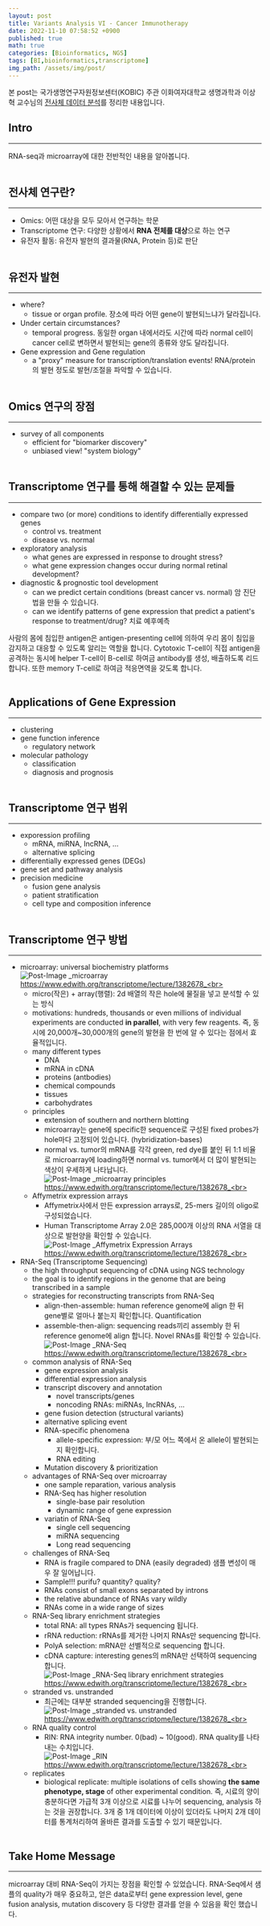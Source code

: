 ```yaml
---
layout: post
title: Variants Analysis VI - Cancer Immunotherapy
date: 2022-11-10 07:58:52 +0900
published: true
math: true
categories: [Bioinformatics, NGS]
tags: [BI,bioinformatics,transcriptome]
img_path: /assets/img/post/
---
```


본 post는 국가생명연구자원정보센터(KOBIC) 주관 이화여자대학교 생명과학과 이상혁 교수님의 [전사체 데이터 분석](https://www.edwith.org/transcriptome/lecture/1382678, "전사체 데이터 분석")를 정리한 내용입니다.


## Intro
***
RNA-seq과 microarray에 대한 전반적인 내용을 알아봅니다.
<br><br>


## 전사체 연구란?
***
- Omics: 어떤 대상을 모두 모아서 연구하는 학문
- Transcriptome 연구: 다양한 상황에서 **RNA 전체를 대상**으로 하는 연구
- 유전자 활동: 유전자 발현의 결과물(RNA, Protein 등)로 판단
<br><br>


## 유전자 발현
***
- where?
    - tissue or organ profile. 장소에 따라 어떤 gene이 발현되느냐가 달라집니다.
- Under certain circumstances?
    - temporal progress. 동일한 organ 내에서라도 시간에 따라 normal cell이 cancer cell로 변하면서 발현되는 gene의 종류와 양도 달라집니다.
- Gene expression and Gene regulation
    - a "proxy" measure for transcription/translation events! RNA/protein의 발현 정도로 발현/조절을 파악할 수 있습니다.
    <br><br>


## Omics 연구의 장점
***
- survey of all components
    - efficient for "biomarker discovery"
    - unbiased view! "system biology"
    <br><br>


## Transcriptome 연구를 통해 해결할 수 있는 문제들
***
- compare two (or more) conditions to identify differentially expressed genes
    - control vs. treatment
    - disease vs. normal
- exploratory analysis
    - what genes are expressed in response to drought stress?
    - what gene expression changes occur during normal retinal development?
- diagnostic & prognostic tool development
    - can we predict certain conditions (breast cancer vs. normal) 암 진단법을 만들 수 있습니다.
    - can we identify patterns of gene expression that predict a patient's response to treatment/drug? 치료 예후예측

사람의 몸에 침입한 antigen은 antigen-presenting cell에 의하여 우리 몸이 침입을 감지하고 대응할 수 있도록 알리는 역할을 합니다. Cytotoxic T-cell이 직접 antigen을 공격하는 동시에 helper T-cell이 B-cell로 하여금 antibody를 생성, 배출하도록 리드합니다. 또한 memory T-cell로 하여금 적응면역을 갖도록 합니다.
<br><br>


## Applications of Gene Expression
***
- clustering
- gene function inference
    - regulatory network
- molecular pathology
    - classification
    - diagnosis and prognosis
    <br><br>


## Transcriptome 연구 범위
***
- exporession profiling
    - mRNA, miRNA, IncRNA, ...
    - alternative splicing
- differentially expressed genes (DEGs)
- gene set and pathway analysis
- precision medicine
    - fusion gene analysis
    - patient stratification
    - cell type and composition inference
<br><br>


## Transcriptome 연구 방법
***
- microarray: universal biochemistry platforms<br>
![Post-Image](transcriptome-fig1.png)
_microarray<br>
https://www.edwith.org/transcriptome/lecture/1382678_<br>
    - micro(작은) + array(행렬): 2d 배열의 작은 hole에 물질을 넣고 분석할 수 있는 방식
    - motivations: hundreds, thousands or even millions of individual experiments are conducted **in parallel**, with very few reagents. 즉, 동시에 20,000개~30,000개의 gene의 발현을 한 번에 알 수 있다는 점에서 효율적입니다.
    - many different types
        - DNA
        - mRNA in cDNA
        - proteins (antbodies)
        - chemical compounds
        - tissues
        - carbohydrates
    - principles
        - extension of southern and northern blotting
        - microarray는 gene에 specific한 sequence로 구성된 fixed probes가 hole마다 고정되어 있습니다. (hybridization-bases)
        - normal vs. tumor의 mRNA를 각각 green, red dye를 붙인 뒤 1:1 비율로 microarray에 loading하면 normal vs. tumor에서 더 많이 발현되는 색상이 우세하게 나타납니다.<br>
        ![Post-Image](transcriptome-fig2.png)
_microarray principles<br>
https://www.edwith.org/transcriptome/lecture/1382678_<br>
    - Affymetrix expression arrays
        - Affymetrix사에서 만든 expression arrays로, 25-mers 길이의 oligo로 구성되었습니다.
        - Human Transcriptome Array 2.0은 285,000개 이상의 RNA 서열을 대상으로 발현양을 확인할 수 있습니다.<br>
        ![Post-Image](transcriptome-fig3.png)
_Affymetrix Expression Arrays<br>
https://www.edwith.org/transcriptome/lecture/1382678_<br>
- RNA-Seq (Transcriptome Sequencing)
    - the high throughput sequencing of cDNA using NGS technology
    - the goal is to identify regions in the genome that are being transcribed in a sample
    - strategies for reconstructing transcripts from RNA-Seq
        - align-then-assemble: human reference genome에 align 한 뒤 gene별로 얼마나 붙는지 확인합니다. Quantification
        - assemble-then-align: sequencing reads끼리 assembly 한 뒤 reference genome에 align 합니다. Novel RNAs를 확인할 수 있습니다.<br>
    ![Post-Image](transcriptome-fig4.png)
_RNA-Seq<br>
https://www.edwith.org/transcriptome/lecture/1382678_<br>
    - common analysis of RNA-Seq
        - gene expression analysis
        - differential expression analysis
        - transcript discovery and annotation
            - novel transcripts/genes
            - noncoding RNAs: miRNAs, IncRNAs, ...
        - gene fusion detection (structural variants)
        - alternative splicing event
        - RNA-specific phenomena
            - allele-specific expression: 부/모 어느 쪽에서 온 allele이 발현되는지 확인합니다.
            - RNA editing
        - Mutation discovery & prioritization
    - advantages of RNA-Seq over microarray
        - one sample reparation, various analysis
        - RNA-Seq has higher resolution
            - single-base pair resolution
            - dynamic range of gene expression
        - variatin of RNA-Seq
            - single cell sequencing
            - miRNA sequencing
            - Long read sequencing
    - challenges of RNA-Seq
        - RNA is fragile compared to DNA (easily degraded) 샘플 변성이 매우 잘 일어납니다.
        - Sample!!! purifu? quantity? quality?
        - RNAs consist of small exons separated by introns
        - the relative abundance of RNAs vary wildly
        - RNAs come in a wide range of sizes
    - RNA-Seq library enrichment strategies
        - total RNA: all types RNAs가 sequencing 됩니다.
        - rRNA reduction: rRNAs를 제거한 나머지 RNAs만 sequencing 합니다.
        - PolyA selection: mRNA만 선별적으로 sequencing 합니다.
        - cDNA capture: interesting genes의 mRNA만 선택하여 sequencing 합니다.<br>
        ![Post-Image](transcriptome-fig5.png)
_RNA-Seq library enrichment strategies<br>
https://www.edwith.org/transcriptome/lecture/1382678_<br>
    - stranded vs. unstranded
        - 최근에는 대부분 stranded sequencing을 진행합니다.<br>
        ![Post-Image](transcriptome-fig6.png)
_stranded vs. unstranded<br>
https://www.edwith.org/transcriptome/lecture/1382678_<br>
    - RNA quality control
        - RIN: RNA integrity number. 0(bad) ~ 10(good). RNA quality를 나타내는 수치입니다.<br>
        ![Post-Image](transcriptome-fig7.png)
_RIN<br>
https://www.edwith.org/transcriptome/lecture/1382678_<br>
    - replicates
        - biological replicate: multiple isolations of cells showing **the same phenotype, stage** of other experimental condition. 즉, 시료의 양이 충분하다면 가급적 3개 이상으로 시료를 나누어 sequencing, analysis 하는 것을 권장합니다. 3개 중 1개 데이터에 이상이 있더라도 나머지 2개 데이터를 통계처리하여 올바른 결과를 도출할 수 있기 때문입니다.
        <br><br>


## Take Home Message
***
microarray 대비 RNA-Seq이 가지는 장점을 확인할 수 있었습니다. RNA-Seq에서 샘플의 quality가 매우 중요하고, 얻은 data로부터 gene expression level, gene fusion analysis, mutation discovery 등 다양한 결과를 얻을 수 있음을 확인 했습니다.